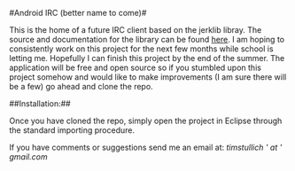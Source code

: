 #Android IRC (better name to come)#

This is the home of a future IRC client based on the jerklib libray. 
The source and documentation for the library can be found [here](http://jerklib.sourceforge.net/).
I am hoping to consistently work on this project for the next few months while school
is letting me. Hopefully I can finish this project by the end of the summer. The application 
will be free and open source so if you stumbled upon this project somehow and would like to 
make improvements (I am sure there will be a few) go ahead and clone the repo.

##Installation:##

Once you have cloned the repo, simply open the project in Eclipse through the standard importing
procedure.   
  
  If you have comments or suggestions send me an email at: _timstullich ' at ' gmail.com_
